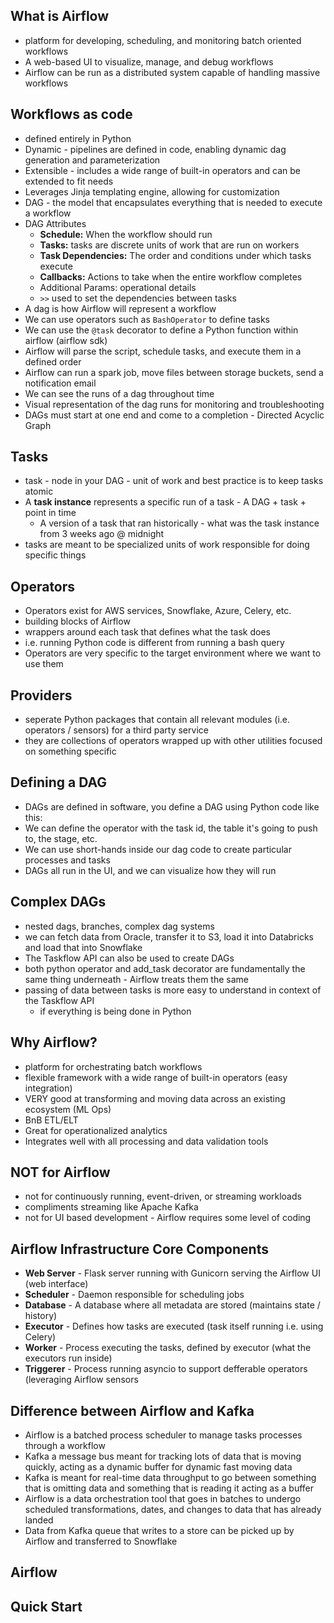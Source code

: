 ## What is Airflow
- platform for developing, scheduling, and monitoring batch oriented workflows
- A web-based UI to visualize, manage, and debug workflows
- Airflow can be run as a distributed system capable of handling massive workflows

## Workflows as code
- defined entirely in Python
- Dynamic - pipelines are defined in code, enabling dynamic dag generation and parameterization
- Extensible - includes a wide range of built-in operators and can be extended to fit needs
- Leverages Jinja templating engine, allowing for customization
- DAG - the model that encapsulates everything that is needed to execute a workflow
- DAG Attributes
  - **Schedule:** When the workflow should run
  - **Tasks:** tasks are discrete units of work that are run on workers
  - **Task Dependencies:** The order and conditions under which tasks execute
  - **Callbacks:** Actions to take when the entire workflow completes
  - Additional Params: operational details
  - `>>` used to set the dependencies between tasks
- A dag is how Airflow will represent a workflow
- We can use operators such as `BashOperator` to define tasks
- We can use the `@task` decorator to define a Python function within airflow (airflow sdk)
- Airflow will parse the script, schedule tasks, and execute them in a defined order
- Airflow can run a spark job, move files between storage buckets, send a notification email
- We can see the runs of a dag throughout time
- Visual representation of the dag runs for monitoring and troubleshooting 
- DAGs must start at one end and come to a completion - Directed Acyclic Graph 
## Tasks
- task - node in your DAG - unit of work and best practice is to keep tasks atomic
- A **task instance** represents a specific run of a task - A DAG + task + point in time 
  - A version of a task that ran historically - what was the task instance from 3 weeks ago @ midnight
- tasks are meant to be specialized units of work responsible for doing specific things
## Operators
- Operators exist for AWS services, Snowflake, Azure, Celery, etc.
- building blocks of Airflow
- wrappers around each task that defines what the task does
- i.e. running Python code is different from running a bash query 
- Operators are very specific to the target environment where we want to use them
## Providers 
- seperate Python packages that contain all relevant modules (i.e. operators / sensors) for a third party service
- they are collections of operators wrapped up with other utilities focused on something specific
## Defining a DAG
- DAGs are defined in software, you define a DAG using Python code like this:
- We can define the operator with the task id, the table it's going to push to, the stage, etc.
- We can use short-hands inside our dag code to create particular processes and tasks
- DAGs all run in the UI, and we can visualize how they will run
## Complex DAGs
- nested dags, branches, complex dag systems
- we can fetch data from Oracle, transfer it to S3, load it into Databricks and load that into Snowflake
- The Taskflow API can also be used to create DAGs
- both python operator and add_task decorator are fundamentally the same thing underneath - Airflow treats them the same
- passing of data between tasks is more easy to understand in context of the Taskflow API
  - if everything is being done in Python

## Why Airflow?
- platform for orchestrating batch workflows
- flexible framework with a wide range of built-in operators (easy integration)
- VERY good at transforming and moving data across an existing ecosystem (ML Ops)
- BnB ETL/ELT
- Great for operationalized analytics
- Integrates well with all processing and data validation tools

## NOT for Airflow
- not for continuously running, event-driven, or streaming workloads
- compliments streaming like Apache Kafka
- not for UI based development - Airflow requires some level of coding

## Airflow Infrastructure Core Components
- **Web Server** - Flask server running with Gunicorn serving the Airflow UI (web interface)
- **Scheduler** - Daemon responsible for scheduling jobs
- **Database** - A database where all metadata are stored (maintains state / history)
- **Executor** - Defines how tasks are executed (task itself running i.e. using Celery)
- **Worker** - Process executing the tasks, defined by executor (what the executors run inside)
- **Triggerer** - Process running asyncio to support defferable operators (leveraging Airflow sensors 
 
## Difference between Airflow and Kafka 
- Airflow is a batched process scheduler to manage tasks processes through a workflow
- Kafka a message bus meant for tracking lots of data that is moving quickly, acting as a dynamic buffer for dynamic fast moving data
- Kafka is meant for real-time data throughput to go between something that is omitting data and something that is reading it acting as a buffer
- Airflow is a data orchestration tool that goes in batches to undergo scheduled transformations, dates, and changes to data that has already landed
- Data from Kafka queue that writes to a store can be picked up by Airflow and transferred to Snowflake 

## Airflow 
## Quick Start
